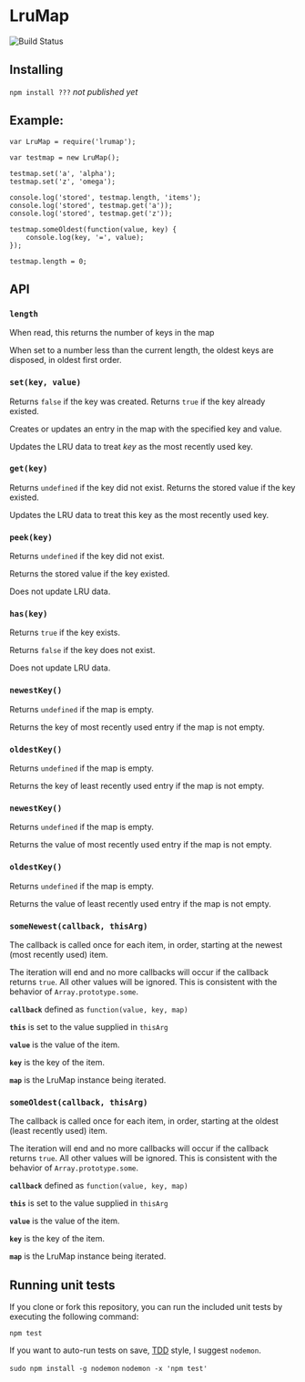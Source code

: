 # LruMap

![Build Status](https://api.travis-ci.org/doug65536/lrumap.svg)

## Installing

`npm install ???`  *not published yet*

## Example:
```
var LruMap = require('lrumap');

var testmap = new LruMap();

testmap.set('a', 'alpha');
testmap.set('z', 'omega');

console.log('stored', testmap.length, 'items');
console.log('stored', testmap.get('a'));
console.log('stored', testmap.get('z'));

testmap.someOldest(function(value, key) {
    console.log(key, '=', value);
});

testmap.length = 0;
```

## API


### `length`

When read, this returns the number of keys in the map

When set to a number less than the current length, the
oldest keys are disposed, in oldest first order.

### `set(key, value)`

Returns `false` if the key was created.
Returns `true` if the key already existed.

Creates or updates an entry in the map with the specified
key and value. 

Updates the LRU data to treat *key* as the most recently
used key.

### `get(key)`

Returns `undefined` if the key did not exist.
Returns the stored value if the key existed.

Updates the LRU data to treat this key as the most recently
used key.

### `peek(key)`

Returns `undefined` if the key did not exist.

Returns the stored value if the key existed.

Does not update LRU data.

### `has(key)`

Returns `true` if the key exists.

Returns `false` if the key does not exist.

Does not update LRU data.

### `newestKey()`

Returns `undefined` if the map is empty.

Returns the key of most recently used 
entry if the map is not empty.

### `oldestKey()`

Returns `undefined` if the map is empty.

Returns the key of least recently used 
entry if the map is not empty.

### `newestKey()`

Returns `undefined` if the map is empty.

Returns the value of most recently used 
entry if the map is not empty.

### `oldestKey()`

Returns `undefined` if the map is empty.

Returns the value of least recently used 
entry if the map is not empty.

### `someNewest(callback, thisArg)`

The callback is called once for each item, in order, 
starting at the newest (most recently used) item.

The iteration will end and no more callbacks will
occur if the callback returns `true`. All other values
will be ignored. This is consistent with the behavior
of `Array.prototype.some`.

**`callback`** defined as `function(value, key, map)`

**`this`** is set to the value supplied in `thisArg`

**`value`** is the value of the item.

**`key`** is the key of the item.

**`map`** is the LruMap instance being iterated.

### `someOldest(callback, thisArg)`

The callback is called once for each item, in order, 
starting at the oldest (least recently used) item.

The iteration will end and no more callbacks will
occur if the callback returns `true`. All other values
will be ignored. This is consistent with the behavior
of `Array.prototype.some`.

**`callback`** defined as `function(value, key, map)`

**`this`** is set to the value supplied in `thisArg`

**`value`** is the value of the item.

**`key`** is the key of the item.

**`map`** is the LruMap instance being iterated.


## Running unit tests

If you clone or fork this repository, you can run the
included unit tests by executing the following command:

`npm test`

If you want to auto-run tests on save,
[TDD](https://en.wikipedia.org/wiki/Test-driven_development)
style, I suggest `nodemon`.

`sudo npm install -g nodemon`
`nodemon -x 'npm test'`
